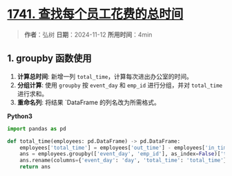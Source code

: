 # [1741. 查找每个员工花费的总时间](https://leetcode.cn/problems/find-total-time-spent-by-each-employee/description/)

> **作者**：弘树
> **日期**：2024-11-12
> **所用时间**：4min

## 1. groupby 函数使用

1. **计算总时间**: 新增一列 `total_time`，计算每次进出办公室的时间。
2. **分组计算**: 使用 `groupby` 按 `event_day` 和 `emp_id` 进行分组，并对 `total_time` 进行求和。
3. **重命名列**: 将结果 `DataFrame 的列名改为所需格式。

**Python3**

```python
import pandas as pd

def total_time(employees: pd.DataFrame) -> pd.DataFrame:
    employees['total_time'] = employees['out_time'] - employees['in_time']
    ans = employees.groupby(['event_day', 'emp_id'], as_index=False)['total_time'].sum()
    ans.rename(columns={'event_day': 'day', 'total_time': 'total_time'}, inplace=True)
    return ans
```
